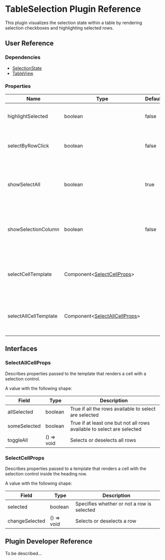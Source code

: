 # TableSelection Plugin Reference

This plugin visualizes the selection state within a table by rendering selection checkboxes and highlighting selected rows.

## User Reference

### Dependencies

- [SelectionState](selection-state.md)
- [TableView](table-view.md)

### Properties

Name | Type | Default | Description
-----|------|---------|------------
highlightSelected | boolean | false | If true, selected rows are highlighted
selectByRowClick | boolean | false | If true, a selected row is toggled by click
showSelectAll | boolean | true | If true, the 'select all' checkbox is rendered inside the heading row
showSelectionColumn | boolean | false | If true, selection checkboxes are rendered inside each data row
selectCellTemplate | Component&lt;[SelectCellProps](#select-cell-props)&gt; | | A component that renders a data row selection checkbox
selectAllCellTemplate | Component&lt;[SelectAllCellProps](#select-all-cell-props)&gt; | | A component that renders the Select All checkbox

## Interfaces

### <a name="select-all-cell-props"></a>SelectAllCellProps

Describes properties passed to the template that renders a cell with a selection control.

A value with the following shape:

Field | Type | Description
------|------|------------
allSelected | boolean | True if all the rows available to select are selected
someSelected | boolean | True if at least one but not all rows available to select are selected
toggleAll | () => void | Selects or deselects all rows

### <a name="select-cell-props"></a>SelectCellProps

Describes properties passed to a template that renders a cell with the selection control inside the heading row.

A value with the following shape:

Field | Type | Description
------|------|------------
selected | boolean | Specifies whether or not a row is selected
changeSelected | () => void | Selects or deselects a row

## Plugin Developer Reference

To be described...
